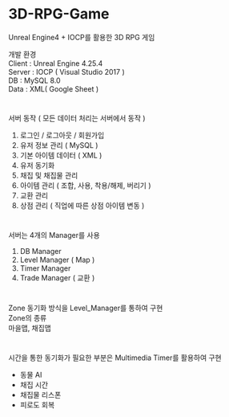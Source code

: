 # 3D-RPG-Game

Unreal Engine4 + IOCP를 활용한 3D RPG 게임

개발 환경  
Client : Unreal Engine 4.25.4  
Server : IOCP ( Visual Studio 2017 )  
DB : MySQL 8.0  
Data : XML( Google Sheet )    

#

서버 동작 ( 모든 데이터 처리는 서버에서 동작 )
1. 로그인 / 로그아웃 / 회원가입
2. 유저 정보 관리 ( MySQL )
3. 기본 아이템 데이터 ( XML )
4. 유저 동기화
5. 채집 및 채집물 관리
6. 아이템 관리 ( 조합, 사용, 착용/해제, 버리기 )
7. 교환 관리
8. 상점 관리 ( 직업에 따른 상점 아이템 변동 )

#


서버는 4개의 Manager를 사용
1. DB Manager
2. Level Manager ( Map )
3. Timer Manager
4. Trade Manager ( 교환 )

#

Zone 동기화 방식을 Level_Manager를 통하여 구현  
Zone의 종류  
마을맵, 채집맵  

 #

시간을 통한 동기화가 필요한 부분은 Multimedia Timer를 활용하여 구현
 - 동물 AI
 - 채집 시간
 - 채집물 리스폰
 - 피로도 회복

